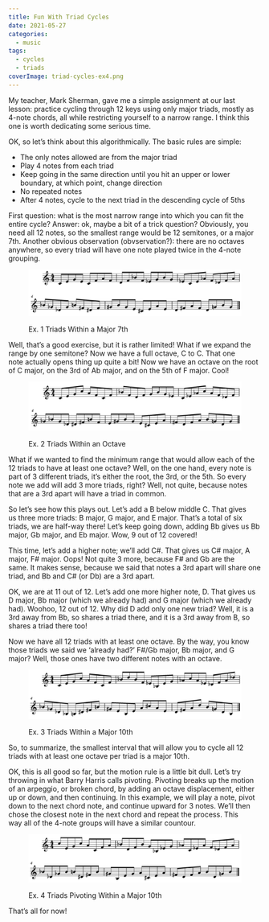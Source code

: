 ```yaml
---
title: Fun With Triad Cycles
date: 2021-05-27
categories:
  - music
tags:
  - cycles
  - triads
coverImage: triad-cycles-ex4.png
---
```


My teacher, Mark Sherman, gave me a simple assignment at our last lesson: practice cycling through 12 keys using only major triads, mostly as 4-note chords, all while restricting yourself to a narrow range. I think this one is worth dedicating some serious time.  

OK, so let’s think about this algorithmically. The basic rules are simple: 

- The only notes allowed are from the major triad 
- Play 4 notes from each triad
- Keep going in the same direction until you hit an upper or lower boundary, at which point, change direction 
- No repeated notes 
- After 4 notes, cycle to the next triad in the descending cycle of 5ths 

First question: what is the most narrow range into which you can fit the entire cycle? Answer: ok, maybe a bit of a trick question? Obviously, you need all 12 notes, so the smallest range would be 12 semitones, or a major 7th. Another obvious observation (obvservation?): there are no octaves anywhere, so every triad will have one note played twice in the 4-note grouping.  

<figure>

![Ex. 1 Triads Within a Major 7th](images/triad-cycles-ex1.png)

<figcaption>

Ex. 1 Triads Within a Major 7th

</figcaption>

</figure>

Well, that’s a good exercise, but it is rather limited! What if we expand the range by one semitone? Now we have a full octave, C to C. That one note actually opens thing up quite a bit! Now we have an octave on the root of C major, on the 3rd of Ab major, and on the 5th of F major. Cool!  

<figure>

![Ex. 2 Triads Within an Octave](images/triad-cycles-ex2.png)

<figcaption>

Ex. 2 Triads Within an Octave

</figcaption>

</figure>

What if we wanted to find the minimum range that would allow each of the 12 triads to have at least one octave? Well, on the one hand, every note is part of 3 different triads, it’s either the root, the 3rd, or the 5th. So every note we add will add 3 more triads, right? Well, not quite, because notes that are a 3rd apart will have a triad in common. 

So let’s see how this plays out. Let’s add a B below middle C. That gives us three more triads: B major, G major, and E major. That’s a total of six triads, we are half-way there! Let’s keep going down, adding Bb gives us Bb major, Gb major, and Eb major. Wow, 9 out of 12 covered! 

This time, let’s add a higher note; we’ll add C#. That gives us C# major, A major, F# major. Oops! Not quite 3 more, because F# and Gb are the same. It makes sense, because we said that notes a 3rd apart will share one triad, and Bb and C# (or Db) are a 3rd apart. 

OK, we are at 11 out of 12. Let’s add one more higher note, D. That gives us D major, Bb major (which we already had) and G major (which we already had). Woohoo, 12 out of 12. Why did D add only one new triad? Well, it is a 3rd away from Bb, so shares a triad there, and it is a 3rd away from B, so shares a triad there too!  

Now we have all 12 triads with at least one octave. By the way, you know those triads we said we ‘already had?’ F#/Gb major, Bb major, and G major? Well, those ones have two different notes with an octave.   

<figure>

![Ex. 3 Triads Within a Major 10th](images/triad-cycles-ex3.png)

<figcaption>

Ex. 3 Triads Within a Major 10th

</figcaption>

</figure>

So, to summarize, the smallest interval that will allow you to cycle all 12 triads with at least one octave per triad is a major 10th. 

OK, this is all good so far, but the motion rule is a little bit dull. Let’s try throwing in what Barry Harris calls pivoting. Pivoting breaks up the motion of an arpeggio, or broken chord, by adding an octave displacement, either up or down, and then continuing. In this example, we will play a note, pivot down to the next chord note, and continue upward for 3 notes. We’ll then chose the closest note in the next chord and repeat the process. This way all of the 4-note groups will have a similar countour.  

<figure>

![Ex. 4 Triads Pivoting Within a Major 10th](images/triad-cycles-ex4.png)

<figcaption>

Ex. 4 Triads Pivoting Within a Major 10th

</figcaption>

</figure>

That’s all for now!
